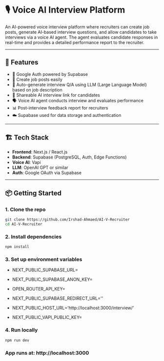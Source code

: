 # 🎙️ Voice AI Interview Platform

An AI-powered voice interview platform where recruiters can create job posts, generate AI-based interview questions, and allow candidates to take interviews via a voice AI agent. The agent evaluates candidate responses in real-time and provides a detailed performance report to the recruiter.

---

## 🚀 Features

- 🔐 Google Auth powered by Supabase
- 📄 Create job posts easily
- 🤖 Auto-generate interview Q/A using LLM (Large Language Model) based on job description
- 📎 Shareable AI interview link for candidates
- 🗣️ Voice AI agent conducts interview and evaluates performance
- 📊 Post-interview feedback report for recruiters
- ☁️ Supabase used for data storage and authentication

---

## 🏗️ Tech Stack

- **Frontend**: Next.js / React.js
- **Backend**: Supabase (PostgreSQL, Auth, Edge Functions)
- **Voice AI**: Vapi
- **LLM**: OpenAI GPT or similar
- **Auth**: Google OAuth via Supabase

---

## 📦 Getting Started

### 1. Clone the repo

```bash
git clone https://github.com/Irshad-Ahmaed/AI-V-Recruiter
cd AI-V-Recruiter
```

### 2. Install dependencies
```sh
npm install
```

### 3. Set up environment variables
- NEXT_PUBLIC_SUPABASE_URL=
- NEXT_PUBLIC_SUPABASE_ANON_KEY=

- OPEN_ROUTER_API_KEY=

- NEXT_PUBLIC_SUPABASE_REDIRECT_URL=''

- NEXT_PUBLIC_HOST_URL='http://localhost:3000/interview/'

- NEXT_PUBLIC_VAPI_PUBLIC_KEY=

### 4. Run locally
```sh
npm run dev
```

### App runs at: http://localhost:3000